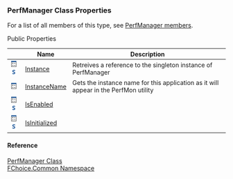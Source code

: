 ﻿### PerfManager Class Properties

For a list of all members of this type, see [PerfManager members](FChoice.Common~FChoice.Common.PerfManager_members.md).

Public Properties

|   | Name | Description |
| --- | --- | --- |
| ![Public Property](dotnetimages/publicProperty.png)![static (Shared in Visual Basic)](dotnetimages/static.png) | [Instance](FChoice.Common~FChoice.Common.PerfManager~Instance.md) | Retreives a reference to the singleton instance of PerfManager   |
| ![Public Property](dotnetimages/publicProperty.png) | [InstanceName](FChoice.Common~FChoice.Common.PerfManager~InstanceName.md) | Gets the instance name for this application as it will appear in the PerfMon utility   |
| ![Public Property](dotnetimages/publicProperty.png)![static (Shared in Visual Basic)](dotnetimages/static.png) | [IsEnabled](FChoice.Common~FChoice.Common.PerfManager~IsEnabled.md) |   |
| ![Public Property](dotnetimages/publicProperty.png)![static (Shared in Visual Basic)](dotnetimages/static.png) | [IsInitialized](FChoice.Common~FChoice.Common.PerfManager~IsInitialized.md) |   |





#### Reference

[PerfManager Class](FChoice.Common~FChoice.Common.PerfManager.md)  
[FChoice.Common Namespace](FChoice.Common~FChoice.Common_namespace.md)